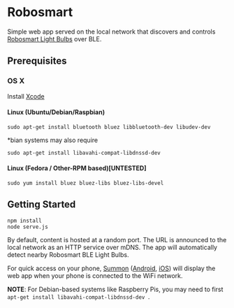 Robosmart
=========

Simple web app served on the local network that discovers and controls [Robosmart Light Bulbs](http://www.smartbotics.com/#!products/c218d) over BLE.


Prerequisites
-------------

### OS X

Install [Xcode](https://itunes.apple.com/ca/app/xcode/id497799835?mt=12)

#### Linux (Ubuntu/Debian/Raspbian)

    sudo apt-get install bluetooth bluez libbluetooth-dev libudev-dev

*bian systems may also require

    sudo apt-get install libavahi-compat-libdnssd-dev

#### Linux (Fedora / Other-RPM based)[UNTESTED]

    sudo yum install bluez bluez-libs bluez-libs-devel


Getting Started
---------------

    npm install
    node serve.js

By default, content is hosted at a random port. 
The URL is announced to the local network as an HTTP service over mDNS.
The app will automatically detect nearby Robosmart BLE Light Bulbs.

For quick access on your phone, [Summon](https://github.com/lab11/summon) ([Android](https://play.google.com/store/apps/details?id=edu.umich.eecs.lab11.summon), [iOS](https://itunes.apple.com/us/app/summon-lab11/id1051205682)) will display the web app when your phone is connected to the WiFi network.

__NOTE__: For Debian-based systems like Raspberry Pis, you may need to first `apt-get install libavahi-compat-libdnssd-dev `.


